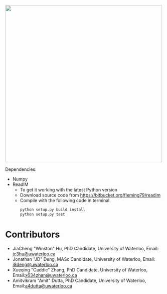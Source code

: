 
<img src="https://github.com/hujc91/PyPostPiv/blob/master/logo2.png" width="500">

Dependencies:
- Numpy
- ReadIM
  - To get it working with the latest Python version
  - Download source code from https://bitbucket.org/fleming79/readim 
  - Compile with the following code in terminal
    ```python
    python setup.py build install
    python setup.py test
    ```

# Contributors
- JiaCheng "Winston" Hu, PhD Candidate, University of Waterloo, Email: jc3hu@uwaterloo.ca
- Jonathan "JD" Deng, MASc Candidate, University of Waterloo, Email: j8deng@uwaterloo.ca
- Xueqing "Caddie" Zhang, PhD Candidate, University of Waterloo, Email:x634zhan@uwaterloo.ca
- Amitvikram "Amit" Dutta, PhD Candidate, University of Waterloo, Email:a4dutta@uwaterloo.ca 
